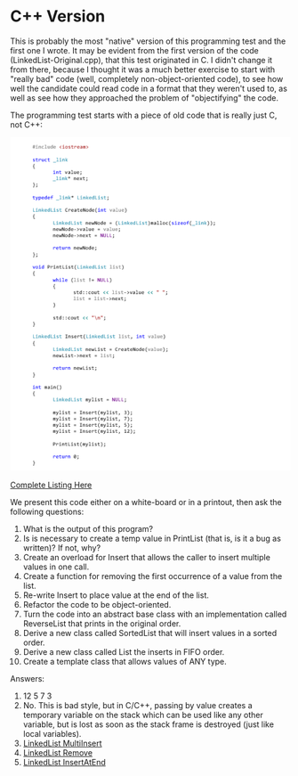 # C++ Version

This is probably the most "native" version of this programming test and the first one I wrote.  It may be evident from the first version of the code (LinkedList-Original.cpp), that this test originated in
C.  I didn't change it from there, because I thought it was a much better exercise to start with "really bad" code (well, completely non-object-oriented code), to see how well the candidate could read code
in a format that they weren't used to, as well as see how they approached the problem of "objectifying" the code.

The programming test starts with a piece of old code that is really just C, not C++:

![LinkedList-Original.cpp](LinkedList-Original.png)

[Complete Listing Here](LinkedLists/LinkedList-Original/LinkedList-Original.cpp)

We present this code either on a white-board or in a printout, then ask the following questions:

1. What is the output of this program?
2. Is is necessary to create a temp value in PrintList (that is, is it a bug as written)?  If not, why?
3. Create an overload for Insert that allows the caller to insert multiple values in one call.
4. Create a function for removing the first occurrence of a value from the list.
5. Re-write Insert to place value at the end of the list.
6. Refactor the code to be object-oriented.
7. Turn the code into an abstract base class with an implementation called ReverseList that prints in the original order.
8. Derive a new class called SortedList that will insert values in a sorted order.
9. Derive a new class called List the inserts in FIFO order.
10. Create a template class that allows values of ANY type.

Answers:

1. 12 5 7 3
2. No.  This is bad style, but in C/C++, passing by value creates a temporary variable on the stack which can be used like any other variable, but is lost as soon as the stack frame is destroyed (just
like local variables).
3. [LinkedList MultiInsert](LinkedLists/LinkedList-MultiInsert/LinkedList-MultiInsert.cpp)
4. [LinkedList Remove](LinkedLists/LinkedList-Remove/LinkedList-Remove.cpp)
5. [LinkedList InsertAtEnd](LinkedLists/LinkedList-InsertAtEnd/LinkedList-InsertAtEnd.cpp)